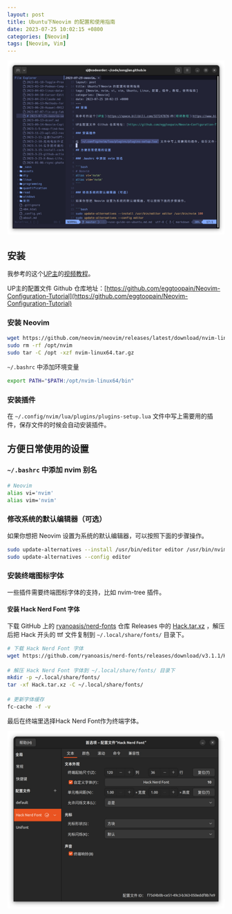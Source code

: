 ```yaml
---
layout: post
title: Ubuntu下Neovim 的配置和使用指南
date: 2023-07-25 10:02:15 +0800
categories: [Neovim]
tags: [Neovim, Vim]
---
```

![Neovim](/assets/img/2023-7-7-neovim-user-guide/nvim.jpg)

## 安装

我参考的这个[UP主](https://space.bilibili.com/327247876)的[视频教程](https://www.bilibili.com/video/BV1Td4y1578E/?share_source=copy_web&vd_source=9ac42cf3f70b167e73c61a9cf1563e1e)。

UP主的配置文件 Github 仓库地址：[https://github.com/eggtoopain/Neovim-Configuration-Tutorial](https://github.com/eggtoopain/Neovim-Configuration-Tutorial)

### 安装 Neovim

```bash
wget https://github.com/neovim/neovim/releases/latest/download/nvim-linux64.tar.gz
sudo rm -rf /opt/nvim
sudo tar -C /opt -xzf nvim-linux64.tar.gz
```

`~/.bashrc` 中添加环境变量

```bash
export PATH="$PATH:/opt/nvim-linux64/bin"
```

### 安装插件

在 `~/.config/nvim/lua/plugins/plugins-setup.lua` 文件中写上需要用的插件，保存文件的时候会自动安装插件。

## 方便日常使用的设置

### `~/.bashrc` 中添加 nvim 别名

```bash
# Neovim
alias vi='nvim'
alias vim='nvim'
```

### 修改系统的默认编辑器（可选）

如果你想把 Neovim 设置为系统的默认编辑器，可以按照下面的步骤操作。

```bash
sudo update-alternatives --install /usr/bin/editor editor /usr/bin/nvim 100
sudo update-alternatives --config editor
```

### 安装终端图标字体

一些插件需要终端图标字体的支持，比如 nvim-tree 插件。

#### 安装 Hack Nerd Font 字体

下载 GitHub 上的 [ryanoasis/nerd-fonts](https://github.com/ryanoasis/nerd-fonts) 仓库 Releases 中的 [Hack.tar.xz](https://github.com/ryanoasis/nerd-fonts/releases/download/v3.1.1/Hack.tar.xz) ，解压后把 Hack 开头的 ttf 文件复制到 `~/.local/share/fonts/` 目录下。

```bash
# 下载 Hack Nerd Font 字体
wget https://github.com/ryanoasis/nerd-fonts/releases/download/v3.1.1/Hack.tar.xz

# 解压 Hack Nerd Font 字体到 ~/.local/share/fonts/ 目录下
mkdir -p ~/.local/share/fonts/
tar -xf Hack.tar.xz -C ~/.local/share/fonts/

# 更新字体缓存
fc-cache -f -v
```

最后在终端里选择Hack Nerd Font作为终端字体。

![Hack Nerd Font](/assets/img/2023-7-7-neovim-user-guide/hack-nerd-font.jpg)
